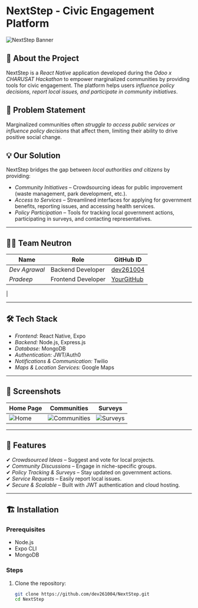 # NextStep - Civic Engagement Platform

![NextStep Banner](https://github.com/dev261004/NextStep/tree/main/ScreenShot/banner.png)

## 🚀 About the Project  
NextStep is a *React Native* application developed during the *Odoo x CHARUSAT Hackathon* to empower marginalized communities by providing tools for civic engagement. The platform helps users *influence policy decisions, report local issues, and participate in community initiatives*.

## 📌 Problem Statement  
Marginalized communities often *struggle to access public services or influence policy decisions* that affect them, limiting their ability to drive positive social change.

## 💡 Our Solution  
NextStep bridges the gap between *local authorities and citizens* by providing:  
- *Community Initiatives* – Crowdsourcing ideas for public improvement (waste management, park development, etc.).  
- *Access to Services* – Streamlined interfaces for applying for government benefits, reporting issues, and accessing health services.  
- *Policy Participation* – Tools for tracking local government actions, participating in surveys, and contacting representatives.  

---

## 👨‍💻 Team Neutron  
| Name          | Role                | GitHub ID |
|--------------|---------------------|-----------|
| *Dev Agrawal* | Backend Developer  | [dev261004](https://github.com/dev261004) |
| *Pradeep* | Frontend Developer  | [YourGitHub](https://github.com/YourGitHub) |
| 

---

## 🛠 Tech Stack  
- *Frontend:* React Native, Expo  
- *Backend:* Node.js, Express.js  
- *Database:* MongoDB  
- *Authentication:* JWT/Auth0  
- *Notifications & Communication:* Twilio  
- *Maps & Location Services:* Google Maps  

---

## 📱 Screenshots  
| Home Page | Communities | Surveys |  
|-----------|------------|---------|  
| ![Home](https://github.com/dev261004/NextStep/tree/main/ScreenShot/home.png) | ![Communities](https://github.com/dev261004/NextStep/tree/main/ScreenShot/communities.png) | ![Surveys](https://github.com/dev261004/NextStep/tree/main/ScreenShot/surveys.png) |  

---

## 🎯 Features  
✔ *Crowdsourced Ideas* – Suggest and vote for local projects.  
✔ *Community Discussions* – Engage in niche-specific groups.  
✔ *Policy Tracking & Surveys* – Stay updated on government actions.  
✔ *Service Requests* – Easily report local issues.  
✔ *Secure & Scalable* – Built with JWT authentication and cloud hosting.  

---

## 🏗 Installation  
### Prerequisites  
- Node.js  
- Expo CLI  
- MongoDB  

### Steps  
1. Clone the repository:  
   ```sh
   git clone https://github.com/dev261004/NextStep.git
   cd NextStep